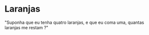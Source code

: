 # Laranjas

"Suponha que eu tenha quatro laranjas, e que eu coma uma, quantas laranjas me restam ?"
